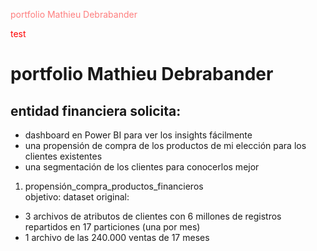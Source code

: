 <body>
  <p style="color:rgba(255,0,0,0.5);">portfolio Mathieu Debrabander</p>
</body>
<font color='red'>test</font>

# **portfolio Mathieu Debrabander**
## entidad financiera solicita:</br>
- dashboard en Power BI para ver los insights fácilmente
- una propensión de compra de los productos de mi elección para los clientes existentes
- una segmentación de los clientes para conocerlos mejor

1. propensión_compra_productos_financieros</br>
objetivo: 
dataset original: </br>
- 3 archivos de atributos de clientes con 6 millones de registros repartidos en 17 particiones (una por mes)</br>
- 1 archivo de las 240.000 ventas de 17 meses 
